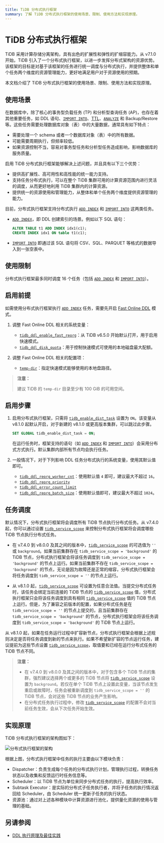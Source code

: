 ```yaml
---
title: TiDB 分布式执行框架
summary: 了解 TiDB 分布式执行框架的使用场景、限制、使用方法和实现原理。
---
```


# TiDB 分布式执行框架

TiDB 采用计算存储分离架构，具有出色的扩展性和弹性的扩缩容能力。从 v7.1.0 开始，TiDB 引入了一个分布式执行框架，以进一步发挥分布式架构的资源优势。该框架的目标是对基于该框架的任务进行统一调度与分布式执行，并提供整体和单个任务两个维度的资源管理能力，更好地满足用户对于资源使用的预期。

本文档介绍了 TiDB 分布式执行框架的使用场景、限制、使用方法和实现原理。

## 使用场景

在数据库中，除了核心的事务型负载任务 (TP) 和分析型查询任务 (AP)，也存在着其他重要任务，如 DDL 语句、[`IMPORT INTO`](/sql-statements/sql-statement-import-into.md)、[TTL](/time-to-live.md)、[`ANALYZE`](/sql-statements/sql-statement-analyze-table.md) 和 Backup/Restore 等。这些任务需要处理数据库对象（表）中的大量数据，通常具有如下特点：

- 需要处理一个 schema 或者一个数据库对象（表）中的所有数据。
- 可能需要周期执行，但频率较低。
- 如果资源控制不当，容易对事务型任务和分析型任务造成影响，影响数据库的服务质量。

启用 TiDB 分布式执行框架能够解决上述问题，并且具有以下三个优势：

- 提供高扩展性、高可用性和高性能的统一能力支持。
- 支持任务分布式执行，可以在整个 TiDB 集群可用的计算资源范围内进行灵活的调度，从而更好地利用 TiDB 集群内的计算资源。
- 提供统一的资源使用和管理能力，从整体和单个任务两个维度提供资源管理的能力。

目前，分布式执行框架支持分布式执行 [`ADD INDEX`](/sql-statements/sql-statement-add-index.md) 和 [`IMPORT INTO`](/sql-statements/sql-statement-import-into.md) 这两类任务。

- [`ADD INDEX`](/sql-statements/sql-statement-add-index.md)，即 DDL 创建索引的场景。例如以下 SQL 语句：

    ```sql
    ALTER TABLE t1 ADD INDEX idx1(c1);
    CREATE INDEX idx1 ON table t1(c1);
    ```

- [`IMPORT INTO`](/sql-statements/sql-statement-import-into.md) 即通过该 SQL 语句将 CSV、SQL、PARQUET 等格式的数据导入到一张空表中。

## 使用限制

分布式执行框架最多同时调度 16 个任务（包括 [`ADD INDEX`](/sql-statements/sql-statement-add-index.md) 和 [`IMPORT INTO`](/sql-statements/sql-statement-import-into.md)）。

## 启用前提

如需使用分布式执行框架执行 [`ADD INDEX`](/sql-statements/sql-statement-add-index.md) 任务，需要先开启 [Fast Online DDL](/system-variables.md#tidb_ddl_enable_fast_reorg-从-v630-版本开始引入) 模式。

1. 调整 Fast Online DDL 相关的系统变量：

    * [`tidb_ddl_enable_fast_reorg`](/system-variables.md#tidb_ddl_enable_fast_reorg-从-v630-版本开始引入)：从 TiDB v6.5.0 开始默认打开，用于启用快速模式。
    * [`tidb_ddl_disk_quota`](/system-variables.md#tidb_ddl_disk_quota-从-v630-版本开始引入)：用于控制快速模式可使用的本地磁盘最大配额。

2. 调整 Fast Online DDL 相关的配置项：

    * [`temp-dir`](/tidb-configuration-file.md#temp-dir-从-v630-版本开始引入)：指定快速模式能够使用的本地盘路径。

> **注意：**
>
> 建议 TiDB 的 `temp-dir` 目录至少有 100 GiB 的可用空间。

## 启用步骤

1. 启用分布式执行框架，只需将 [`tidb_enable_dist_task`](/system-variables.md#tidb_enable_dist_task-从-v710-版本开始引入) 设置为 `ON`。该变量从 v8.1.0 起默认开启，对于新建的 v8.1.0 或更高版本集群，可以跳过此步骤。

    ```sql
    SET GLOBAL tidb_enable_dist_task = ON;
    ```

    在运行任务时，框架支持的语句（如 [`ADD INDEX`](/sql-statements/sql-statement-add-index.md) 和 [`IMPORT INTO`](/sql-statements/sql-statement-import-into.md)）会采用分布式方式执行。默认集群内部所有节点均会执行任务。

2. 一般情况下，对于下列影响 DDL 任务分布式执行的系统变量，使用其默认值即可。

    * [`tidb_ddl_reorg_worker_cnt`](/system-variables.md#tidb_ddl_reorg_worker_cnt)：使用默认值 `4` 即可，建议最大不超过 `16`。
    * [`tidb_ddl_reorg_priority`](/system-variables.md#tidb_ddl_reorg_priority)
    * [`tidb_ddl_error_count_limit`](/system-variables.md#tidb_ddl_error_count_limit)
    * [`tidb_ddl_reorg_batch_size`](/system-variables.md#tidb_ddl_reorg_batch_size)：使用默认值即可，建议最大不超过 `1024`。

## 任务调度

默认情况下，分布式执行框架将会调度所有 TiDB 节点执行分布式任务。从 v7.4.0 起，你可以通过设置 [`tidb_service_scope`](/system-variables.md#tidb_service_scope-从-v740-版本开始引入) 来控制分布式执行框架将会调度哪些 TiDB 节点执行分布式任务。

- 在 v7.4.0 到 v8.0.0 及其之间的版本中，[`tidb_service_scope`](/system-variables.md#tidb_service_scope-从-v740-版本开始引入) 的可选值为 `''` 或 `background`。如果当前集群存在 `tidb_service_scope = 'background'` 的 TiDB 节点，分布式执行框架会将该任务调度到 `tidb_service_scope = 'background'` 的节点上运行。如果当前集群不存在 `tidb_service_scope = 'background'` 的节点，无论是因为故障还是正常的缩容，分布式执行框架会将任务调度到 `tidb_service_scope = ''` 的节点上运行。

- 从 v8.1.0 起，[`tidb_service_scope`](/system-variables.md#tidb_service_scope-从-v740-版本开始引入) 可设置为任意合法值。当提交分布式任务时，该任务会绑定当前连接的 TiDB 节点的 [`tidb_service_scope`](/system-variables.md#tidb_service_scope-从-v740-版本开始引入) 值，分布式执行框架只会将该任务调度到具有相同 [`tidb_service_scope`](/system-variables.md#tidb_service_scope-从-v740-版本开始引入) 值的 TiDB 节点上运行。但是，为了兼容之前版本的配置，如果分布式任务是在 `tidb_service_scope = ''` 的节点上提交的，且当前集群存在 `tidb_service_scope = 'background'` 的节点，分布式执行框架会将该任务调度到 `tidb_service_scope = 'background'` 的 TiDB 节点上运行。

从 v8.1.0 起，如果在任务运行过程中扩容新节点，分布式执行框架会根据上述规则决定是否将任务调度到新的节点来执行。如果不希望新扩容的节点运行任务，建议提前为这些节点设置 [`tidb_service_scope`](/system-variables.md#tidb_service_scope-从-v740-版本开始引入)，取值要和已经在运行分布式任务的 TiDB 节点不同。

> **注意：**
>
> - 在 v7.4.0 到 v8.0.0 及其之间的版本中，对于包含多个 TiDB 节点的集群，强烈建议选择两个或更多的 TiDB 节点将 [`tidb_service_scope`](/system-variables.md#tidb_service_scope-从-v740-版本开始引入) 设置为 `background`。若仅在单个 TiDB 节点上设置此变量，当该节点发生重启或故障时，任务会被重新调度到 `tidb_service_scope = ''` 的 TiDB 节点，会对这些 TiDB 节点的业务产生影响。
> - 在分布式任务执行过程中，修改 [`tidb_service_scope`](/system-variables.md#tidb_service_scope-从-v740-版本开始引入) 的配置不会对当前任务生效，会从下次任务开始生效。

## 实现原理

TiDB 分布式执行框架的架构图如下：

![分布式执行框架的架构](https://download.pingcap.com/images/docs-cn/dist-task/dist-task-architect.jpg)

根据上图，分布式执行框架中任务的执行主要由以下模块负责：

- Dispatcher：负责生成每个任务的分布式执行计划，管理执行过程，转换任务状态以及收集和反馈运行时任务信息等。
- Scheduler：以 TiDB 节点为单位来同步分布式任务的执行，提高执行效率。
- Subtask Executor：是实际的分布式子任务执行者，并将子任务的执行情况返回给 Scheduler，由 Scheduler 统一更新子任务的执行状态。
- 资源池：通过对上述各种模块中计算资源进行池化，提供量化资源的使用与管理的基础。

## 另请参阅

* [DDL 执行原理及最佳实践](/ddl-introduction.md)
